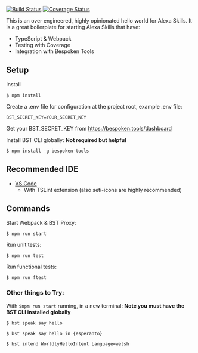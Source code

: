 [![Build Status](https://travis-ci.org/bespoken/alexa-skills-kit-nodejs-lambda-boilerplate.svg?branch=master)](https://travis-ci.org/bespoken/alexa-skills-kit-nodejs-lambda-boilerplate) [![Coverage Status](https://coveralls.io/repos/github/bespoken/alexa-skills-kit-nodejs-lambda-boilerplate/badge.svg?branch=master)](https://coveralls.io/github/bespoken/alexa-skills-kit-nodejs-lambda-boilerplate?branch=master)

This is an over engineered, highly opinionated hello world for Alexa Skills.  It is a great boilerplate for starting Alexa Skills that have:

* TypeScript & Webpack
* Testing with Coverage
* Integration with Bespoken Tools

## Setup

Install
```
$ npm install
```

Create a .env file for configuration at the project root, example .env file:
```
BST_SECRET_KEY=YOUR_SECRET_KEY
```

Get your BST_SECRET_KEY from https://bespoken.tools/dashboard

Install BST CLI globally:
__Not required but helpful__
```
$ npm install -g bespoken-tools
```

## Recommended IDE

* [VS Code](https://code.visualstudio.com/)
  - With TSLint extension (also seti-icons are highly recommended)

## Commands

Start Webpack & BST Proxy:
```
$ npm run start
```

Run unit tests:
```
$ npm run test
```

Run functional tests:
```
$ npm run ftest
```

### Other things to Try:

With `$npm run start` running, in a new terminal:
__Note you must have the BST CLI installed globally__

```
$ bst speak say hello
```

```
$ bst speak say hello in {esperanto}
```

```
$ bst intend WorldlyHelloIntent Language=welsh
```